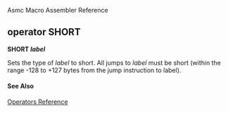 Asmc Macro Assembler Reference

## operator SHORT

**SHORT _label_**

Sets the type of _label_ to short. All jumps to _label_ must be short (within the range -128 to +127 bytes from the jump instruction to label).

#### See Also

[Operators Reference](readme.md)

